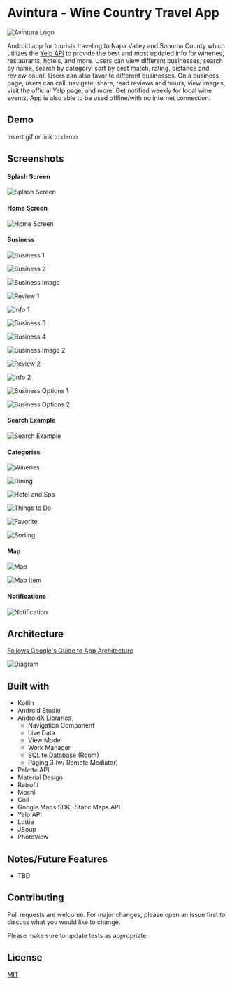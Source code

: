 # **Avintura** - Wine Country Travel App

![Avintura Logo](https://drive.google.com/uc?id=1TyQXa_hM2Z26IadgKNQD2xGZ2UpDJ3x0)

Android app for tourists traveling to Napa Valley and Sonoma County which utilizes the 
[Yelp API](https://www.yelp.com/developers) to provide the best and most updated info 
for wineries, restaurants, hotels, and more. Users can view different businesses, search by name, 
search by category, sort by best match, rating, distance and review count. Users can also favorite 
different businesses. On a business page, users can call, navigate, share, read reviews and hours, view images, 
visit the official Yelp page, and more. Get notified weekly for local wine events. App is also able to be used offline/with no internet connection.

## Demo

Insert gif or link to demo

## Screenshots

#### Splash Screen

![Splash Screen](https://drive.google.com/uc?id=1BqlpceDD5Qyzxj79Y5DLXN7rI70Ym9nZ)

#### Home Screen

![Home Screen](https://drive.google.com/uc?id=1iDMHnolCI3jdacf3WWXL3qx51CUXIB1W)

#### Business

![Business 1](https://drive.google.com/uc?id=1zz7HsBbJEPECTFl2_WejNLDr2U_5DPNj) 

![Business 2](https://drive.google.com/uc?id=1JWXYBqKTcAtPoOOYGpKaRW9Jl64yCtJ3)

![Business Image](https://drive.google.com/uc?id=1H_h7U7H-tS2C_8t6jRchNKgzQxxqSnuE)

![Review 1](https://drive.google.com/uc?id=1F2BHhgx7bn5JtCdBycy7-TtinQxGv3qb)

![Info 1](https://drive.google.com/uc?id=1VYkpEdJjcwIqpDQ17krWFBHuKXRL7Bj-)

![Business 3](https://drive.google.com/uc?id=1aWOScmceTm0ocCyrdOVDW58U9XyVnEX9)

![Business 4](https://drive.google.com/uc?id=1ce4sDz7M39iHnqjVRt-z4BG3kBS6w70V)

![Business Image 2](https://drive.google.com/uc?id=13-ZBkE6GGpphv1jTHQOx_TvFW8z8pSc4)

![Review 2](https://drive.google.com/uc?id=1bhlhaXruIorb0DC8ea8C4LTKairz3xpe)

![Info 2](https://drive.google.com/uc?id=1B6qZQaPxZmn2AwZZGD9lHjPoo3ZLc0WT)

![Business Options 1](https://drive.google.com/uc?id=12zPIyS2z8mMGkomtbLRMYgO3dI7385-R)

![Business Options 2](https://drive.google.com/uc?id=1jNVQOVLfM1fm5YvWOQyPheRoXARCmosL)

#### Search Example

![Search Example](https://drive.google.com/uc?id=1anEDRKPgrn8zwhYz2EdE55Y2n7wTxk9d)

#### Categories

![Wineries](https://drive.google.com/uc?id=1EB3Kyl5X7eumj7aJQkLJkYQJV4P26-uG) 

![Dining](https://drive.google.com/uc?id=1-nc9gIY3TQ0iZixkl3wPJ-ovoQ03GZ7y)

![Hotel and Spa](https://drive.google.com/uc?id=1N6t4rBmBJ5Hpwz8Ly9TBJAkPeO-Vc08T)

![Things to Do](https://drive.google.com/uc?id=19gquFyZF5CqGeA3ouqJL8KVEPqiu7bRU)

![Favorite](https://drive.google.com/uc?id=1GsguTDVo9fpC3L2Mkyrx3F5f5u7on7N4)

![Sorting](https://drive.google.com/uc?id=1J9fW9xFc6Z32AYRJw4uFoKZ2X3peGhaJ)

#### Map

![Map](https://drive.google.com/uc?id=12a_tZ9PtMJtKZ39qkOfmTyzoyUguwtCS)

![Map Item](https://drive.google.com/uc?id=1GvBPQ_AHKrUrPIoCTysqes5ZfV6ISfdV)

#### Notifications

![Notification](https://drive.google.com/uc?id=1ElwX_uh6e7hutt_SGPJnqJBcl_TEn2ky)

## Architecture
[Follows Google's Guide to App Architecture](https://developer.android.com/jetpack/guide)

![Diagram](https://developer.android.com/topic/libraries/architecture/images/final-architecture.png)

## Built with
- Kotlin
- Android Studio
- AndroidX Libraries
    - Navigation Component
    - Live Data
    - View Model
    - Work Manager
    - SQLite Database (Room)
    - Paging 3 (w/ Remote Mediator)
- Palette API
- Material Design
- Retrofit
- Moshi
- Coil
- Google Maps SDK
    -Static Maps API
- Yelp API
- Lottie
- JSoup
- PhotoView

## Notes/Future Features
- TBD

## Contributing
Pull requests are welcome. For major changes, please open an issue first to discuss what you would like to change.

Please make sure to update tests as appropriate.

## License
[MIT](https://choosealicense.com/licenses/mit/)

